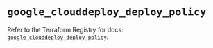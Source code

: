 # `google_clouddeploy_deploy_policy`

Refer to the Terraform Registry for docs: [`google_clouddeploy_deploy_policy`](https://registry.terraform.io/providers/hashicorp/google-beta/6.38.0/docs/resources/google_clouddeploy_deploy_policy).
